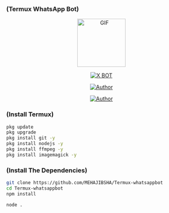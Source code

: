### (Termux WhatsApp Bot)


<p align="center">
<img src="https://d.top4top.io/p_1837luigd0.gif" alt="GIF" width="128" height="128"/>
</p>
<p align="center">
<a href="#"><img title="X BOT" src="https://img.shields.io/badge/Dark-Bot-blue?colorA=%23ff0000&colorB=%23017e40&style=for-the-badge"></a>
</p>
<p align="center">
<a href="https://github.com/MEHAJIBSHA"><img title="Author" src="https://img.shields.io/badge/Author-MrDevils-orange.svg?style=for-the-badge&logo=github"></a>
<p align="center">
<a href="https://github.com/RAVANA-SL/Termux-whatsappbot"><img title="Author" src="https://img.shields.io/badge/Author-MrDevils-orange.svg?style=for-the-badge&logo=github"></a>
</p>





### (Install Termux)
 
 
````bash
pkg update
pkg upgrade
pkg install git -y
pkg install nodejs -y
pkg install ffmpeg -y
pkg install imagemagick -y 
````


 ### (Install The Dependencies)

 
````bash
git clone https://github.com/MEHAJIBSHA/Termux-whatsappbot
cd Termux-whatsappbot
npm install
````

````bash
node .
````
